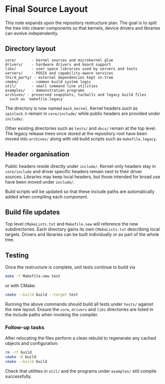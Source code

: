 # Final Source Layout

This note expands upon the repository restructure plan. The goal is to split the tree into clearer components so that kernels, device drivers and libraries can evolve independently.

## Directory layout

```
core/       - kernel sources and microkernel glue
drivers/    - hardware drivers and board support
libs/       - user space libraries used by servers and tests
servers/    - POSIX and capability-aware services
third_party/ - external dependencies kept in-tree
cmake/      - common build system logic
util/       - small command line utilities
examples/   - demonstration programs
archives/ - preserved snapshots, tarballs and legacy build files
  such as `makefile.legacy`
```
The directory is now named `mach_kernel`. Kernel headers such as `spinlock.h` remain in `core/include/` while
public headers are provided under `include/`.

Other existing directories such as `tests/` and `docs/` remain at the top level.
The legacy release trees once stored at the repository root have been moved
into `archives/` along with old build scripts such as
`makefile.legacy`.

## Header organisation

Public headers reside directly under `include/`. Kernel-only headers stay in `core/include` and driver specific headers remain next to their driver sources. Libraries may keep local headers, but those intended for broad use have been moved under `include/`.

Build scripts will be updated so that these include paths are automatically added when compiling each component.

## Build file updates

Top level `CMakeLists.txt` and `Makefile.new` will reference the new subdirectories. Each directory gains its own `CMakeLists.txt` describing local targets. Drivers and libraries can be built individually or as part of the whole tree.

## Testing

Once the restructure is complete, unit tests continue to build via

```sh
make -f Makefile.new test
```

or with CMake:

```sh
cmake --build build --target test
```

Running the above commands should build all tests under `tests/` against the new layout. Ensure the `core`, `drivers` and `libs` directories are listed in the include paths when invoking the compiler.

### Follow-up tasks

After relocating the files perform a clean rebuild to regenerate any cached
objects and configuration:

```sh
rm -rf build
cmake -B build
cmake --build build
```

Check that utilities in `util/` and the programs under `examples/` still compile
successfully.

